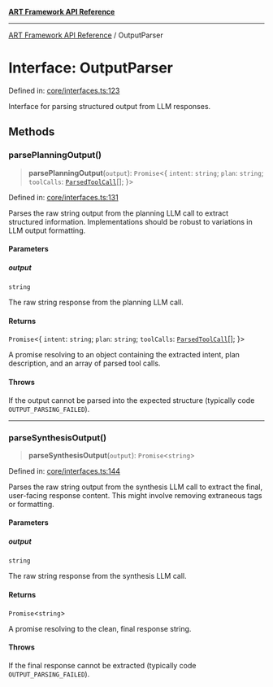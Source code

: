[**ART Framework API Reference**](../README.md)

***

[ART Framework API Reference](../README.md) / OutputParser

# Interface: OutputParser

Defined in: [core/interfaces.ts:123](https://github.com/hashangit/ART/blob/0d5679913e70f07ec60f00c1f87b53a5f0bf6ddf/src/core/interfaces.ts#L123)

Interface for parsing structured output from LLM responses.

## Methods

### parsePlanningOutput()

> **parsePlanningOutput**(`output`): `Promise`\<\{ `intent`: `string`; `plan`: `string`; `toolCalls`: [`ParsedToolCall`](ParsedToolCall.md)[]; \}\>

Defined in: [core/interfaces.ts:131](https://github.com/hashangit/ART/blob/0d5679913e70f07ec60f00c1f87b53a5f0bf6ddf/src/core/interfaces.ts#L131)

Parses the raw string output from the planning LLM call to extract structured information.
Implementations should be robust to variations in LLM output formatting.

#### Parameters

##### output

`string`

The raw string response from the planning LLM call.

#### Returns

`Promise`\<\{ `intent`: `string`; `plan`: `string`; `toolCalls`: [`ParsedToolCall`](ParsedToolCall.md)[]; \}\>

A promise resolving to an object containing the extracted intent, plan description, and an array of parsed tool calls.

#### Throws

If the output cannot be parsed into the expected structure (typically code `OUTPUT_PARSING_FAILED`).

***

### parseSynthesisOutput()

> **parseSynthesisOutput**(`output`): `Promise`\<`string`\>

Defined in: [core/interfaces.ts:144](https://github.com/hashangit/ART/blob/0d5679913e70f07ec60f00c1f87b53a5f0bf6ddf/src/core/interfaces.ts#L144)

Parses the raw string output from the synthesis LLM call to extract the final, user-facing response content.
This might involve removing extraneous tags or formatting.

#### Parameters

##### output

`string`

The raw string response from the synthesis LLM call.

#### Returns

`Promise`\<`string`\>

A promise resolving to the clean, final response string.

#### Throws

If the final response cannot be extracted (typically code `OUTPUT_PARSING_FAILED`).

